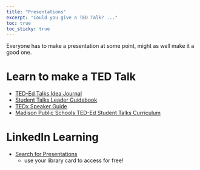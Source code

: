 ```yaml
---
title: "Presentations"
excerpt: "Could you give a TED Talk? ..."
toc: true
toc_sticky: true
---
```


Everyone has to make a presentation at some point, might as well make it a good one.

# Learn to make a TED Talk
  - [TED-Ed Talks Idea Journal](https://archive.org/details/tedtalksideajournal)
  - [Student Talks Leader Guidebook](https://tedxigualada.com/wp-content/uploads/2024/04/TED-Ed_Guidebook_Web_042922.pdf)
  - [TEDx Speaker Guide](https://storage.ted.com/tedx/manuals/tedx_speaker_guide.pdf)
  - [Madison Public Schools TED-Ed Student Talks Curriculum](https://core-docs.s3.amazonaws.com/documents/asset/uploaded_file/1525975/Cycle_-_TED-Ed_Student_Talks_Curriculum_2021.pdf)

# LinkedIn Learning
- [Search for Presentations](https://www.linkedin.com/learning/search?keywords=presentations)
  - use your library card to access for free!

